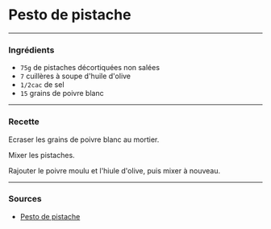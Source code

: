 # Pesto de pistache

---

### Ingrédients

* `75g` de pistaches décortiquées non salées
* `7` cuillères à soupe d'huile d'olive
* `1/2cac` de sel
* `15` grains de poivre blanc

---

### Recette

Ecraser les grains de poivre blanc au mortier.

Mixer les pistaches.

Rajouter le poivre moulu et l'hiule d'olive, puis mixer à nouveau.

---

### Sources

* [Pesto de pistache](https://www.marmiton.org/recettes/recette_pesto-de-pistache_38798.aspx)

